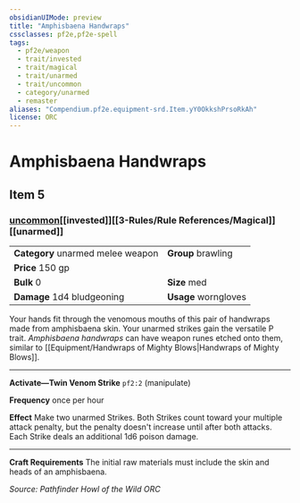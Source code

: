```yaml
---
obsidianUIMode: preview
title: "Amphisbaena Handwraps"
cssclasses: pf2e,pf2e-spell
tags:
  - pf2e/weapon
  - trait/invested
  - trait/magical
  - trait/unarmed
  - trait/uncommon
  - category/unarmed
  - remaster
aliases: "Compendium.pf2e.equipment-srd.Item.yY0OkkshPrsoRkAh"
license: ORC
---
```

# Amphisbaena Handwraps
## Item 5
### [uncommon](uncommon.md "Uncommon Rarity Trait")[[invested]][[3-Rules/Rule References/Magical]][[unarmed]]

|  |  |
| -- | -- |
| **Category** unarmed melee weapon | **Group** brawling |
| **Price** 150 gp |  |
| **Bulk** 0 | **Size** med |
| **Damage** 1d4 bludgeoning  | **Usage** worngloves |



Your hands fit through the venomous mouths of this pair of handwraps made from amphisbaena skin. Your unarmed strikes gain the versatile P trait. _Amphisbaena handwraps_ can have weapon runes etched onto them, similar to [[Equipment/Handwraps of Mighty Blows|Handwraps of Mighty Blows]].

* * *

**Activate—Twin Venom Strike** `pf2:2` (manipulate)

**Frequency** once per hour

**Effect** Make two unarmed Strikes. Both Strikes count toward your multiple attack penalty, but the penalty doesn't increase until after both attacks. Each Strike deals an additional 1d6 poison damage.

* * *

**Craft Requirements** The initial raw materials must include the skin and heads of an amphisbaena.

*Source: Pathfinder Howl of the Wild*
*ORC*
